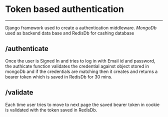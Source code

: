 # Token based authentication
____

Django framework used to create a authentication middleware.
_MongoDb_ used as backend data base and RedisDb for cashing database

## /authenticate
Once the user is Signed In and tries to log in with Email id and password, the authicate function validates the credential against
object stored in mongoDb and if the credentials are matching then it creates and returns a bearer token which is saved in RedisDb
for 30 mins.


## /validate
Each time user tries to move to next page the saved bearer token in cookie is validated with the token saved in RedisDb.
